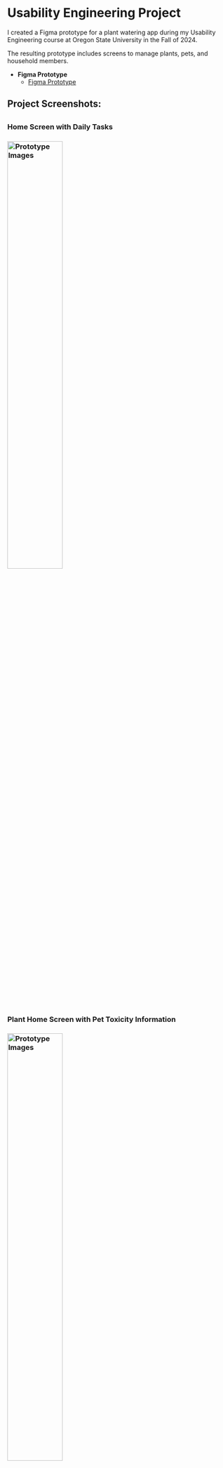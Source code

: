 # Usability Engineering Project
I created a Figma prototype for a plant watering app during my Usability Engineering course at Oregon State University in the Fall of 2024.

The resulting prototype includes screens to manage plants, pets, and household members.

- <b>Figma Prototype</b>
  - [Figma Prototype](https://www.figma.com/proto/T2VZvB5fTaCXSaUuYAO8aP/Prototype-Draft-Final?node-id=4024-984&node-type=frame&t=WMlUYOL47X5k6No2-1&scaling=scale-down&content-scaling=fixed&page-id=0%3A1&starting-point-node-id=4024%3A984)

<h2>Project Screenshots: <h2/>
 
<p align="center">
<h3>Home Screen with Daily Tasks <br/><h3/>
<img src="https://i.imgur.com/7yNfm9n.png" height="50%" width="50%" alt="Prototype Images"/>
<br />
<br />
<h3>Plant Home Screen with Pet Toxicity Information<br/><h3/>
<img src="https://i.imgur.com/Z8TzvZ4.png" height="50%" width="50%" alt="Prototype Images"/>
<br />
<br />
<h3>Add A Pet Confirmation Screen <h3/>
<br />
<img src="https://i.imgur.com/QJRwt4Y.png" height="50%" width="50%" alt="Prototype Images"/>
<br />
<br />
</p>
